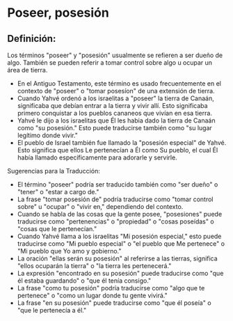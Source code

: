 # Poseer, posesión

## Definición: 

Los términos "poseer" y "posesión" usualmente se refieren a ser dueño de algo. También se pueden referir a tomar control sobre algo u ocupar un área de tierra.

* En el Antiguo Testamento, este término es usado frecuentemente en el contexto de "poseer" o "tomar posesíon" de una extensión de tierra.
* Cuando Yahvé ordenó a los israelitas a "poseer" la tierra de Canaán, significaba que debían entrar a la tierra y vivir allí. Esto significaba primero conquistar a los pueblos cananeos que vivían en esa tierra.
* Yahvé le dijo a los israelitas que Él les habia dado la tierra de Canaán como "su posesión." Esto puede traducirse también como "su lugar legítimo donde vivir."
* El pueblo de Israel también fue llamado la "posesión especial" de Yahvé.  Esto significa que ellos Le pertenecían a Él como Su pueblo, el cual Él había llamado específicamente para adorarle y servirle.

Sugerencias para la Traducción:

* El término "poseer" podría ser traducido también como "ser dueño" o "tener" o "estar a cargo de."
* La frase "tomar posesión de" podría traducirse como "tomar control sobre" u "ocupar" o "vivir en," dependiendo del contexto.
* Cuando se habla de las cosas que la gente posee, "posesiones" puede traducirse como "pertenencias" o "propiedad" o "cosas poseídas" o "cosas que le pertenecían."
* Cuando Yahvé llama a los israelitas "Mi posesión especial," esto puede traducirse como "Mi pueblo especial" o "el pueblo que Me pertenece" o "Mi pueblo que Yo amo y gobierno."
* La oración "ellas serán su posesión" al referirse a las tierras, significa "ellos ocuparán la tierra" o  "la tierra les pertenecerá."
* La expresión "encontrado en su posesión" puede traducirse como "que él estaba guardando" o "que él tenía consigo."
* La frase "como tu posesión" podría traducirse como "algo que te pertenece" o "como un lugar donde tu gente vivirá."
* La frase "en su posesión" puede traducirse como "que él poseía" o "que le pertenecía a él."

